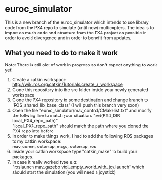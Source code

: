 euroc_simulator
===============

This is a new branch of the euroc_simulator which intends to use library code from the PX4 repo
to simulate (until now) multicopters. The idea is to import as much code and structure from the PX4 project as possible
in order to avoid divergence and in order to benefit from updates.

What you need to do to make it work
-----------------------------------

Note: There is still alot of work in progress so don't expect anything to work yet!

1. Create a catkin workspace http://wiki.ros.org/catkin/Tutorials/create_a_workspace
2. Clone this repository into the src folder inside your newly generated workspace
3. Clone the PX4 repository to some destination and change branch to 'ROS_shared_lib_base_class'
  (I will push this branch very soon)
4. Open the file "euroc_simulator/mav_control/CMakelist.txt" and modify the follwing line to match your situation:
    "set(PX4_DIR local_PX4_repo_path)" <br />
    "local_PX4_repo_path" should match the path where you cloned the PX4 repo into before
5. In order to make things work, I had to add the following ROS packages to my catkin workspace: <br />
  mav_comm, octomap_msgs, octomap_ros
6. Inside your catkin workspace type "catkin_make" to build your packages.
7. In case it really worked type e.g: <br />
  "roslaunch mav_gazebo vtol_empty_world_with_joy.launch" which should start the simulation (you will need a joystick)
    

